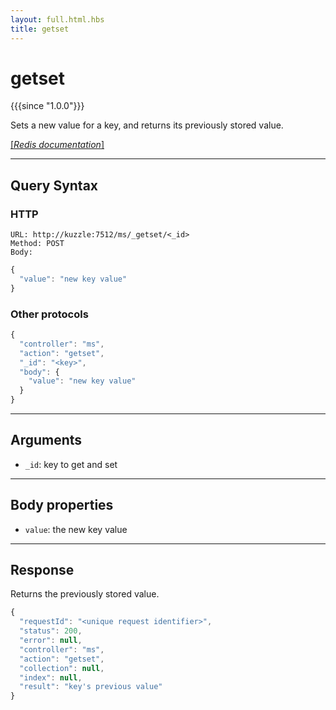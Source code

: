 ```yaml
---
layout: full.html.hbs
title: getset
---
```


# getset

{{{since "1.0.0"}}}

Sets a new value for a key, and returns its previously stored value.

[[_Redis documentation_]](https://redis.io/commands/getset)

---

## Query Syntax

### HTTP

```http
URL: http://kuzzle:7512/ms/_getset/<_id>
Method: POST  
Body:
```

```js
{
  "value": "new key value"
}
```

### Other protocols


```js
{
  "controller": "ms",
  "action": "getset",
  "_id": "<key>",
  "body": {
    "value": "new key value"
  }
}
```

---

## Arguments

* `_id`: key to get and set

---

## Body properties

* `value`: the new key value

---

## Response

Returns the previously stored value.

```javascript
{
  "requestId": "<unique request identifier>",
  "status": 200,
  "error": null,
  "controller": "ms",
  "action": "getset",
  "collection": null,
  "index": null,
  "result": "key's previous value"
}
```
